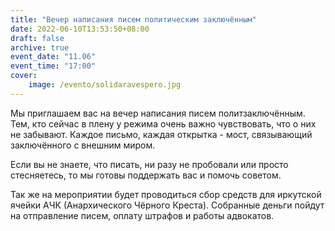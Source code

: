 ```yaml
---
title: "Вечер написания писем политическим заключённым"
date: 2022-06-10T13:53:50+08:00
draft: false
archive: true
event_date: "11.06"
event_time: "17:00"
cover: 
    image: /evento/solidaravespero.jpg
---
```

Мы приглашаем вас на вечер написания писем политзаключённым. Тем, кто сейчас в плену у режима очень важно чувствовать, что о них не забывают. Каждое письмо, каждая открытка - мост, связывающий заключённого с внешним миром.

Если вы не знаете, что писать, ни разу не пробовали или просто стесняетесь, то мы готовы поддержать вас и помочь советом. 

Так же на мероприятии будет проводиться сбор средств для иркутской ячейки АЧК (Анархического Чёрного Креста). Собранные деньги пойдут на отправление писем, оплату штрафов и работы адвокатов.